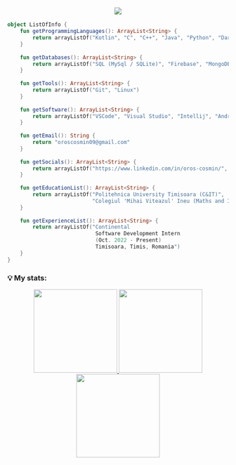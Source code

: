 ### <p align="center"><img src="https://readme-typing-svg.herokuapp.com?color=FFFFFF&lines=Hi%2C+I'm+Oros+Cosmin!+%F0%9F%91%8B"> </p>
```kotlin
object ListOfInfo {
    fun getProgrammingLanguages(): ArrayList<String> {
        return arrayListOf("Kotlin", "C", "C++", "Java", "Python", "Dart/Flutter", "C#", "Matlab")
    }
    
    fun getDatabases(): ArrayList<String> {
        return arrayListOf("SQL (MySql / SQLite)", "Firebase", "MongoDB")
    }
    
    fun getTools(): ArrayList<String> {
        return arrayListOf("Git", "Linux")
    }
    
    fun getSoftware(): ArrayList<String> {
        return arrayListOf("VSCode", "Visual Studio", "Intellij", "Android Studio", "Pycharm")
    }
    
    fun getEmail(): String {
        return "oroscosmin09@gmail.com"
    }
    
    fun getSocials(): ArrayList<String> {
        return arrayListOf("https://www.linkedin.com/in/oros-cosmin/", "https://www.instagram.com/cosmin.oros/")
    }
    
    fun getEducationList(): ArrayList<String> {
        return arrayListOf("Politehnica University Timisoara (C&IT)", 
                           "Colegiul 'Mihai Viteazul' Ineu (Maths and Informatics)")
    }
    
    fun getExperienceList(): ArrayList<String> {
        return arrayListOf("Continental
                            Software Development Intern 
                            (Oct. 2022 - Present)
                            Timisoara, Timis, Romania")
    }
}
```


### 💡 My stats:
<p align="center">
<a href="https://github.com/cosmin-oros">
  <img height="190em" src="https://github-readme-stats.vercel.app/api?username=cosmin-oros&&show_icons=true&title_color=BB2AF5&icon_color=F5A80D&text_color=0DF596&bg_color=000000"/>
  <img height="190em" src="https://github-readme-stats-eight-theta.vercel.app/api/top-langs/?username=cosmin-oros&layout=compact&langs_count=10&theme=midnight-purple"/>
  <img height="190em" src="https://github-readme-streak-stats.herokuapp.com/?user=cosmin-oros&stroke=BB2AF5&background=000000&ring=BB2AF5&fire=BB2AF5&currStreakNum=0DF596&currStreakLabel=BB2AF5&sideNums=0DF596&sideLabels=0DF596&dates=0DF596">
</a>
</p>
